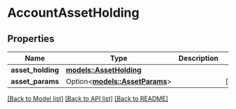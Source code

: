 # AccountAssetHolding

## Properties

Name | Type | Description | Notes
------------ | ------------- | ------------- | -------------
**asset_holding** | [**models::AssetHolding**](AssetHolding.md) |  | 
**asset_params** | Option<[**models::AssetParams**](AssetParams.md)> |  | [optional]

[[Back to Model list]](../README.md#documentation-for-models) [[Back to API list]](../README.md#documentation-for-api-endpoints) [[Back to README]](../README.md)


